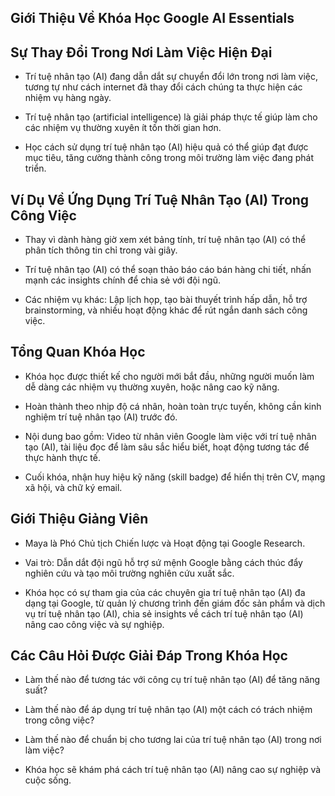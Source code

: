 ## Giới Thiệu Về Khóa Học Google AI Essentials

## Sự Thay Đổi Trong Nơi Làm Việc Hiện Đại

- Trí tuệ nhân tạo (AI) đang dẫn dắt sự chuyển đổi lớn trong nơi làm việc, tương tự như cách internet đã thay đổi cách chúng ta thực hiện các nhiệm vụ hàng ngày.
    
- Trí tuệ nhân tạo (artificial intelligence) là giải pháp thực tế giúp làm cho các nhiệm vụ thường xuyên ít tốn thời gian hơn.
    
- Học cách sử dụng trí tuệ nhân tạo (AI) hiệu quả có thể giúp đạt được mục tiêu, tăng cường thành công trong môi trường làm việc đang phát triển.
    

## Ví Dụ Về Ứng Dụng Trí Tuệ Nhân Tạo (AI) Trong Công Việc

- Thay vì dành hàng giờ xem xét bảng tính, trí tuệ nhân tạo (AI) có thể phân tích thông tin chỉ trong vài giây.
    
- Trí tuệ nhân tạo (AI) có thể soạn thảo báo cáo bán hàng chi tiết, nhấn mạnh các insights chính để chia sẻ với đội ngũ.
    
- Các nhiệm vụ khác: Lập lịch họp, tạo bài thuyết trình hấp dẫn, hỗ trợ brainstorming, và nhiều hoạt động khác để rút ngắn danh sách công việc.
    

## Tổng Quan Khóa Học

- Khóa học được thiết kế cho người mới bắt đầu, những người muốn làm dễ dàng các nhiệm vụ thường xuyên, hoặc nâng cao kỹ năng.
    
- Hoàn thành theo nhịp độ cá nhân, hoàn toàn trực tuyến, không cần kinh nghiệm trí tuệ nhân tạo (AI) trước đó.
    
- Nội dung bao gồm: Video từ nhân viên Google làm việc với trí tuệ nhân tạo (AI), tài liệu đọc để làm sâu sắc hiểu biết, hoạt động tương tác để thực hành thực tế.
    
- Cuối khóa, nhận huy hiệu kỹ năng (skill badge) để hiển thị trên CV, mạng xã hội, và chữ ký email.
    

## Giới Thiệu Giảng Viên

- Maya là Phó Chủ tịch Chiến lược và Hoạt động tại Google Research.
    
- Vai trò: Dẫn dắt đội ngũ hỗ trợ sứ mệnh Google bằng cách thúc đẩy nghiên cứu và tạo môi trường nghiên cứu xuất sắc.
    
- Khóa học có sự tham gia của các chuyên gia trí tuệ nhân tạo (AI) đa dạng tại Google, từ quản lý chương trình đến giám đốc sản phẩm và dịch vụ trí tuệ nhân tạo (AI), chia sẻ insights về cách trí tuệ nhân tạo (AI) nâng cao công việc và sự nghiệp.
    

## Các Câu Hỏi Được Giải Đáp Trong Khóa Học

- Làm thế nào để tương tác với công cụ trí tuệ nhân tạo (AI) để tăng năng suất?
    
- Làm thế nào để áp dụng trí tuệ nhân tạo (AI) một cách có trách nhiệm trong công việc?
    
- Làm thế nào để chuẩn bị cho tương lai của trí tuệ nhân tạo (AI) trong nơi làm việc?
    
- Khóa học sẽ khám phá cách trí tuệ nhân tạo (AI) nâng cao sự nghiệp và cuộc sống.